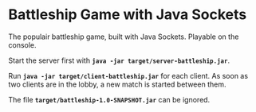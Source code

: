 # Battleship Game with Java Sockets

The populair battleship game, built with Java Sockets. Playable on the console.

Start the server first with **`java -jar target/server-battleship.jar`**.

Run **`java -jar target/client-battleship.jar`** for each client. 
As soon as two clients are in the lobby, a new match is started between them.

The file **`target/battleship-1.0-SNAPSHOT.jar`** can be ignored.
